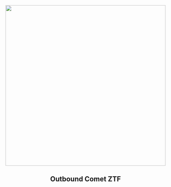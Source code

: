 
<p align="center"><img src="https://apod.nasa.gov/apod/image/2303/C2022E3_230321_1024.jpg" width="500" height="500"></p>
<h2 align="center"> Outbound Comet ZTF </h2>
